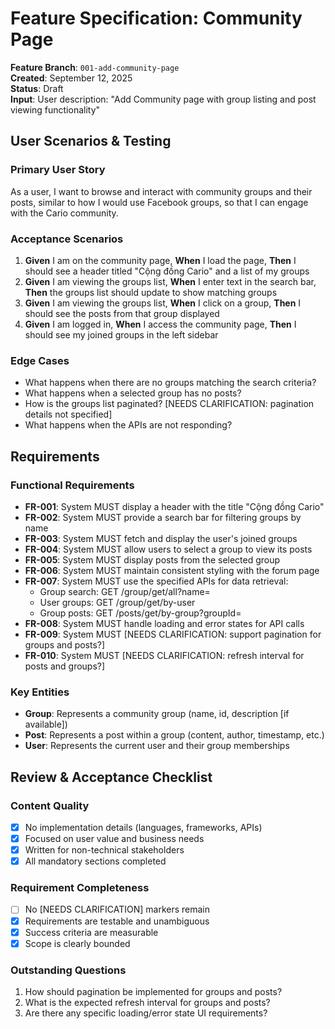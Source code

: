 # Feature Specification: Community Page

**Feature Branch**: `001-add-community-page`  
**Created**: September 12, 2025  
**Status**: Draft  
**Input**: User description: "Add Community page with group listing and post viewing functionality"

## User Scenarios & Testing

### Primary User Story
As a user, I want to browse and interact with community groups and their posts, similar to how I would use Facebook groups, so that I can engage with the Cario community.

### Acceptance Scenarios
1. **Given** I am on the community page, **When** I load the page, **Then** I should see a header titled "Cộng đồng Cario" and a list of my groups
2. **Given** I am viewing the groups list, **When** I enter text in the search bar, **Then** the groups list should update to show matching groups
3. **Given** I am viewing the groups list, **When** I click on a group, **Then** I should see the posts from that group displayed
4. **Given** I am logged in, **When** I access the community page, **Then** I should see my joined groups in the left sidebar

### Edge Cases
- What happens when there are no groups matching the search criteria?
- What happens when a selected group has no posts?
- How is the groups list paginated? [NEEDS CLARIFICATION: pagination details not specified]
- What happens when the APIs are not responding?

## Requirements

### Functional Requirements
- **FR-001**: System MUST display a header with the title "Cộng đồng Cario"
- **FR-002**: System MUST provide a search bar for filtering groups by name
- **FR-003**: System MUST fetch and display the user's joined groups
- **FR-004**: System MUST allow users to select a group to view its posts
- **FR-005**: System MUST display posts from the selected group
- **FR-006**: System MUST maintain consistent styling with the forum page
- **FR-007**: System MUST use the specified APIs for data retrieval:
  - Group search: GET /group/get/all?name=
  - User groups: GET /group/get/by-user
  - Group posts: GET /posts/get/by-group?groupId=
- **FR-008**: System MUST handle loading and error states for API calls
- **FR-009**: System MUST [NEEDS CLARIFICATION: support pagination for groups and posts?]
- **FR-010**: System MUST [NEEDS CLARIFICATION: refresh interval for posts and groups?]

### Key Entities
- **Group**: Represents a community group (name, id, description [if available])
- **Post**: Represents a post within a group (content, author, timestamp, etc.)
- **User**: Represents the current user and their group memberships

## Review & Acceptance Checklist

### Content Quality
- [x] No implementation details (languages, frameworks, APIs)
- [x] Focused on user value and business needs
- [x] Written for non-technical stakeholders
- [x] All mandatory sections completed

### Requirement Completeness
- [ ] No [NEEDS CLARIFICATION] markers remain
- [x] Requirements are testable and unambiguous  
- [x] Success criteria are measurable
- [x] Scope is clearly bounded

### Outstanding Questions
1. How should pagination be implemented for groups and posts?
2. What is the expected refresh interval for groups and posts?
3. Are there any specific loading/error state UI requirements?
